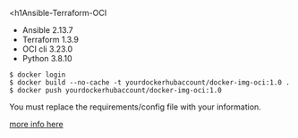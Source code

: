 <h1Ansible-Terraform-OCI</h1>

* Ansible 2.13.7
* Terraform 1.3.9
* OCI cli 3.23.0
* Python 3.8.10

```
$ docker login
$ docker build --no-cache -t yourdockerhubaccount/docker-img-oci:1.0 .
$ docker push yourdockerhubaccount/docker-img-oci:1.0
```

You must replace the requirements/config file with your information.

[more info here](https://docs.oracle.com/en-us/iaas/Content/API/Concepts/sdkconfig.htm#Example_Configuration)